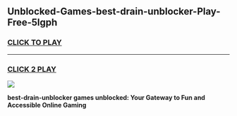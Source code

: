 
## Unblocked-Games-best-drain-unblocker-Play-Free-5lgph
<h3>
<a href="https://premium76.site?title=best-drain-unblocker&ref=21A">CLICK TO PLAY</a></h3>
<hr>

<h3>
<a href="https://premium76.site?title=best-drain-unblocker&ref=21A">CLICK 2 PLAY</a>
  
</h3>

<a href="https://premium76.site?title=best-drain-unblocker&ref=21A"><img src="https://clearcache.store/games.png"></a>


**best-drain-unblocker games unblocked: Your Gateway to Fun and Accessible Online Gaming**
